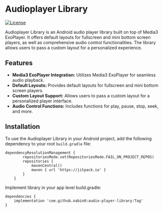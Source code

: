 
# Audioplayer Library

[![License](https://img.shields.io/badge/license-MIT-blue.svg)](LICENSE)

Audioplayer Library is an Android audio player library built on top of Media3 ExoPlayer. It offers default layouts for fullscreen and mini bottom screen players, as well as comprehensive audio control functionalities. The library allows users to pass a custom layout for a personalized experience.

## Features

- **Media3 ExoPlayer Integration:** Utilizes Media3 ExoPlayer for seamless audio playback.
- **Default Layouts:** Provides default layouts for fullscreen and mini bottom screen players.
- **Custom Layout Support:** Allows users to pass a custom layout for a personalized player interface.
- **Audio Control Functions:** Includes functions for play, pause, stop, seek, and more.

## Installation

To use the Audioplayer Library in your Android project, add the following dependency to your root `build.gradle` file:
```
dependencyResolutionManagement {
		repositoriesMode.set(RepositoriesMode.FAIL_ON_PROJECT_REPOS)
		repositories {
			mavenCentral()
			maven { url 'https://jitpack.io' }
		}
	}

```
Implement library in your app level build.gradle:

```
dependencies {
	implementation 'com.github.nabin0:audio-player-library:Tag'
}
```


